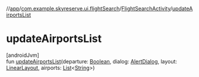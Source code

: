 //[app](../../../index.md)/[com.example.skyreserve.ui.flightSearch](../index.md)/[FlightSearchActivity](index.md)/[updateAirportsList](update-airports-list.md)

# updateAirportsList

[androidJvm]\
fun [updateAirportsList](update-airports-list.md)(departure: [Boolean](https://kotlinlang.org/api/latest/jvm/stdlib/kotlin/-boolean/index.html), dialog: [AlertDialog](https://developer.android.com/reference/kotlin/android/app/AlertDialog.html), layout: [LinearLayout](https://developer.android.com/reference/kotlin/android/widget/LinearLayout.html), airports: [List](https://kotlinlang.org/api/latest/jvm/stdlib/kotlin.collections/-list/index.html)&lt;[String](https://kotlinlang.org/api/latest/jvm/stdlib/kotlin/-string/index.html)&gt;)
